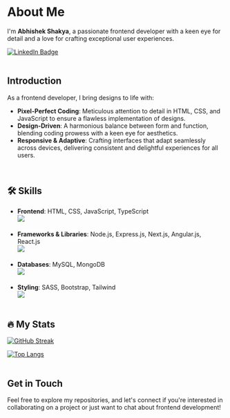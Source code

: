 # About Me

I'm __Abhishek Shakya__, a passionate frontend developer with a keen eye for detail and a love for crafting exceptional user experiences.
<div id="badges">
  <a href="https://www.linkedin.com/in/abhishek-shakya-42528624a/">
    <img src="https://img.shields.io/badge/LinkedIn-blue?style=for-the-badge&logo=linkedin&logoColor=white" alt="LinkedIn Badge"/>
  </a>
</div>
<br>

## Introduction
As a frontend developer, I bring designs to life with:

* **Pixel-Perfect Coding**: Meticulous attention to detail in HTML, CSS, and JavaScript to ensure a flawless implementation of designs.
* **Design-Driven**: A harmonious balance between form and function, blending coding prowess with a keen eye for aesthetics.
* **Responsive & Adaptive**: Crafting interfaces that adapt seamlessly across devices, delivering consistent and delightful experiences for all users.
<br>

## :hammer_and_wrench: Skills

* **Frontend**: HTML, CSS, JavaScript, TypeScript
  <br><img src="https://skillicons.dev/icons?i=html,css,js,ts" /><br><br>
* **Frameworks & Libraries**: Node.js, Express.js, Next.js, Angular.js, React.js
  <br><img src="https://skillicons.dev/icons?i=nodejs,express,nextjs,angular,react,redux" /><br><br>
* **Databases**: MySQL, MongoDB
  <br><img src="https://skillicons.dev/icons?i=mysql,mongodb" /><br><br>
* **Styling**: SASS, Bootstrap, Tailwind
  <br><img src="https://skillicons.dev/icons?i=sass,bootstrap,tailwind" /><br><br>

## :fire: My Stats
[![GitHub Streak](http://github-readme-streak-stats.herokuapp.com?user=abhishek98s&theme=dark&background=000000)](https://git.io/streak-stats)

[![Top Langs](https://github-readme-stats.vercel.app/api/top-langs/?abhishek98s&layout=compact&theme=vision-friendly-dark)](https://github.com/anuraghazra/github-readme-stats)
<br>
<br>

## Get in Touch
Feel free to explore my repositories, and let's connect if you're interested in collaborating on a project or just want to chat about frontend development!
